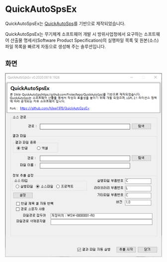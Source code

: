 ﻿# QuickAutoSpsEx 

QuickAutoSpsEx는 [QuickAutoSps](https://github.com/FirstecRepo/QuickAutoSps)를 기반으로 제작되었습니다.

QuickAutoSpsEx는 무기체계 소프트웨어 개발 시 방위사업청에서 요구하는 소프트웨어 산출물 명세서(Software Product Specification)의 실행파일 목록 및 원본(소스)파일 목록을 빠르게 자동으로 생성해 주는 솔루션입니다.

## 화면

![주화면](https://github.com/hjlee1978/QuickAutoSpsEx/blob/gh-pages/QuickAutoSpsEx_2020-0819-1926.png)
